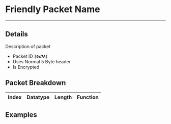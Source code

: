 # Friendly Packet Name #

---


## Details ##

Description of packet
  * Packet ID **`[0x7A]`**
  * Uses Normal 5 Byte header
  * Is Encrypted

## Packet Breakdown ##
| Index | Datatype | Length | Function |
|:------|:---------|:-------|:---------|

## Examples ##